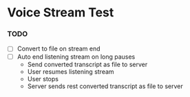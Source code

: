 # Voice Stream Test

### TODO
- [ ] Convert to file on stream end
- [ ] Auto end listening stream on long pauses
  - Send converted transcript as file to server
  - User resumes listening stream
  - User stops
  - Server sends rest converted transcript as file to server
